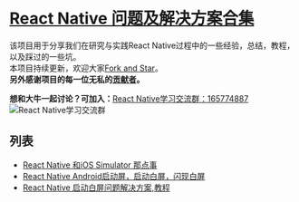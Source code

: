 # [React Native 问题及解决方案合集](https://github.com/crazycodeboy/RNStudyNotes/tree/master/React%20Native%20问题及解决方案合集)  
该项目用于分享我们在研究与实践React Native过程中的一些经验，总结，教程，以及踩过的一些坑。   
本项目持续更新，欢迎大家[Fork and Star](https://github.com/crazycodeboy/RNStudyNotes/)。   
**另外感谢项目的每一位无私的[贡献者](https://github.com/crazycodeboy/RNStudyNotes/graphs/contributors)。**    

**想和大牛一起讨论？可加入：**[React Native学习交流群：165774887](http://jq.qq.com/?_wv=1027&k=2IBHgLD)     
![React Native学习交流群](https://raw.githubusercontent.com/crazycodeboy/RNStudyNotes/master/React%20Native%E5%8F%91%E5%B8%83APP%E4%B9%8B%E7%AD%BE%E5%90%8D%E6%89%93%E5%8C%85APK/images/react%20native%20%E5%AD%A6%E4%B9%A0%E4%BA%A4%E6%B5%81%E7%BE%A4_qrcode_share.png)


## 列表  

* [React Native 和iOS Simulator 那点事](https://github.com/crazycodeboy/RNStudyNotes/tree/master/React%20Native%20%E9%97%AE%E9%A2%98%E5%8F%8A%E8%A7%A3%E5%86%B3%E6%96%B9%E6%A1%88%E5%90%88%E9%9B%86/React%20Native%20%E5%92%8CiOS%20Simulator%20%E9%82%A3%E7%82%B9%E4%BA%8B)
* [React Native Android启动屏，启动白屏，闪现白屏](https://github.com/crazycodeboy/RNStudyNotes/blob/master/React%20Native%20%E9%97%AE%E9%A2%98%E5%8F%8A%E8%A7%A3%E5%86%B3%E6%96%B9%E6%A1%88%E5%90%88%E9%9B%86/React%20Native%20Android%E5%90%AF%E5%8A%A8%E5%B1%8F%EF%BC%8C%E5%90%AF%E5%8A%A8%E7%99%BD%E5%B1%8F%EF%BC%8C%E9%97%AA%E7%8E%B0%E7%99%BD%E5%B1%8F/React%20Native%20Android%E5%90%AF%E5%8A%A8%E5%B1%8F%EF%BC%8C%E5%90%AF%E5%8A%A8%E7%99%BD%E5%B1%8F%EF%BC%8C%E9%97%AA%E7%8E%B0%E7%99%BD%E5%B1%8F.md)
* [React Native 启动白屏问题解决方案,教程](https://github.com/crazycodeboy/RNStudyNotes/blob/master/React%20Native%20%E9%97%AE%E9%A2%98%E5%8F%8A%E8%A7%A3%E5%86%B3%E6%96%B9%E6%A1%88%E5%90%88%E9%9B%86/React%20Native%20%E5%90%AF%E5%8A%A8%E7%99%BD%E5%B1%8F%E9%97%AE%E9%A2%98%E8%A7%A3%E5%86%B3%E6%95%99%E7%A8%8B/React%20Native%20%E5%90%AF%E5%8A%A8%E7%99%BD%E5%B1%8F%E9%97%AE%E9%A2%98%E8%A7%A3%E5%86%B3%E6%95%99%E7%A8%8B.md)






